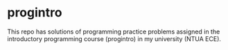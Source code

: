 # progintro

This repo has solutions of programming practice problems assigned in the introductory programming course (progintro) in my university (NTUA ECE).
